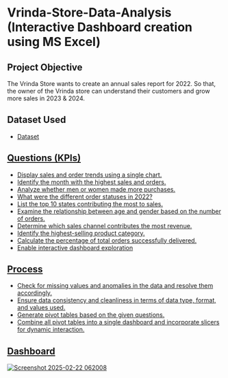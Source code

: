 # Vrinda-Store-Data-Analysis (Interactive Dashboard creation using MS Excel)
## Project Objective
The Vrinda Store wants to create an annual sales report for 2022. So that, the owner of the Vrinda store can understand their customers and grow more sales in 2023 & 2024.

## Dataset Used
- <a href="https://github.com/Tanush3005/Data-Analytics-Dashboard/blob/main/project%201%20data%20analysis.xlsx">Dataset

## Questions (KPIs)
- Display sales and order trends using a single chart.
- Identify the month with the highest sales and orders.
- Analyze whether men or women made more purchases.
- What were the different order statuses in 2022?
- List the top 10 states contributing the most to sales.
- Examine the relationship between age and gender based on the number of orders.
- Determine which sales channel contributes the most revenue.
- Identify the highest-selling product category.
- Calculate the percentage of total orders successfully delivered.
- Enable interactive dashboard exploration

## Process
- Check for missing values and anomalies in the data and resolve them accordingly.
- Ensure data consistency and cleanliness in terms of data type, format, and values used.
- Generate pivot tables based on the given questions.
- Combine all pivot tables into a single dashboard and incorporate slicers for dynamic interaction.

## Dashboard
![Screenshot 2025-02-22 062008](https://github.com/user-attachments/assets/13e6d01a-c432-4ae2-bd5b-460de0fa603c)
